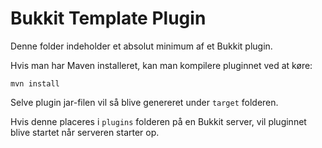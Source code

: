 # Bukkit Template Plugin

Denne folder indeholder et absolut minimum af et Bukkit plugin.

Hvis man har Maven installeret, kan man kompilere pluginnet ved at køre:
```
mvn install
```
Selve plugin jar-filen vil så blive genereret under `target` folderen.

Hvis denne placeres i `plugins` folderen på en Bukkit server, vil pluginnet blive startet når serveren starter op.
